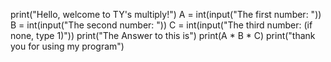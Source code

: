 print("Hello, welcome to TY's multiply!")
A = int(input("The first number: "))
B = int(input("The second number: "))
C = int(input("The third number: (if none, type 1)"))
print("The Answer to this is")
print(A * B * C)
print("thank you for using my program")
